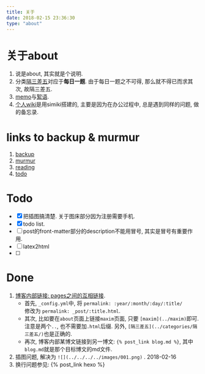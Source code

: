```yaml
---
title: 关于
date: 2018-02-15 23:36:30
type: "about"
---
```


# 关于about

1. 说是about, 其实就是个说明. 
1. 分类[隔三差五](../categories/隔三差五/)对应于**每日一题**. 由于每日一题之不可得, 那么就不得已而求其次, 故隔三差五.
2. [memo](../murmur)与[絮语](https://logithm.github.io/wiki/mist/murmur.html).
3. [个人wiki](http://logithm.github.io/wiki)是用simiki搭建的, 主要是因为在办公过程中, 总是遇到同样的问题, 做的备忘录.


# links to backup & murmur

1. [backup](../backup)
2. [murmur](../murmur)
3. [reading](../reading)
4. [todo](../todo)

# Todo

- [x] 把插图搞清楚. 关于图床部分因为注册需要手机.  
- [x] todo list.
- [ ] post的front-matter部分的description不能用冒号, 其实是冒号有重要作用.
- [ ] latex2html
- [ ] 




# Done

1. [博客内部链接: pages之间的互相链接](https://qiwulun.github.io/posts/用Hexo和Org写博客──站内链接.html).   
	* 首先, `_config.yml`中, 将	
	```permalink: :year/:month/:day/:title/```	
	修改为	
	```permalink: _post/:title.html```. 	
	* 其次, 比如要在`about`页面上链接`maxim`页面, 只要 `[maxim](../maxim)`即可. 注意是两个`..`, 也不需要加`.html`后缀. 
	另外, `[隔三差五](../categories/隔三差五/)`也是正确的.  
	* 再次, 博客内部某博文链接到另一博文: `{% post_link blog.md %}`, 其中`blog.md`就是那个目标博文的md文件.
2. 插图问题, 解决为 `![](../../../../images/001.png)` . 2018-02-16
3. 换行问题参见: {% post_link hexo %}
